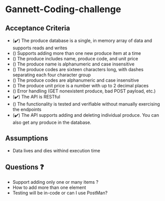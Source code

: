 # Gannett-Coding-challenge

## Acceptance Criteria
 * (✔️) The produce database is a single, in memory array of data and supports reads and writes
 * () Supports adding more than one new produce item at a time
 * () The produce includes name, produce code, and unit price
 * () The produce name is alphanumeric and case insensitive
 * () The produce codes are sixteen characters long, with dashes separating each four character group
 * () The produce codes are alphanumeric and case insensitive
 * () The produce unit price is a number with up to 2 decimal places
 * () Error handling (GET nonexistent produce, bad POST payload, etc.) 
 * (✔️) The API is RESTful
 * () The functionality is tested and verifiable without manually exercising the endpoints
 * (✔️) The API supports adding and deleting individual produce. You can also get any produce in the database.

## Assumptions 
* Data lives and dies withind execution time

## Questions ❓
* Support adding only one or many items ?
* How to add more than one element
* Testing will be in-code or can I use PostMan?

